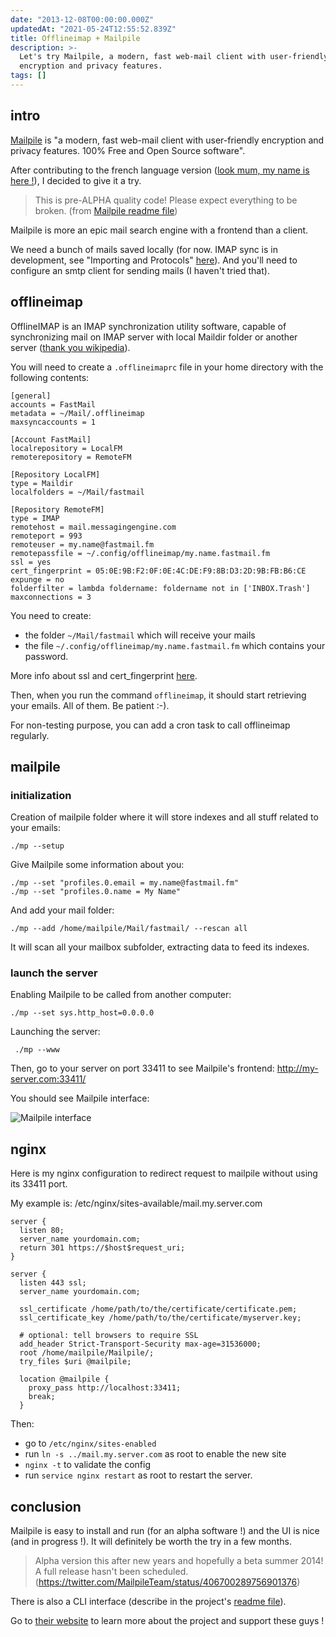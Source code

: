 ```yaml
---
date: "2013-12-08T00:00:00.000Z"
updatedAt: "2021-05-24T12:55:52.839Z"
title: Offlineimap + Mailpile
description: >-
  Let's try Mailpile, a modern, fast web-mail client with user-friendly
  encryption and privacy features.
tags: []
---
```


## intro

[Mailpile](https://www.mailpile.is/) is "a modern, fast web-mail client with user-friendly encryption and privacy features. 100% Free and Open Source software".

After contributing to the french language version ([look mum, my name is here !](https://github.com/pagekite/Mailpile/commits/master/locale/fr_FR)), I decided to give it a try.

> This is pre-ALPHA quality code! Please expect everything to be broken. (from [Mailpile readme file](https://github.com/pagekite/Mailpile))

Mailpile is more an epic mail search engine with a frontend than a client.

We need a bunch of mails saved locally (for now. IMAP sync is in development, see "Importing and Protocols" [here](https://www.mailpile.is/#features)). And you'll need to configure an smtp client for sending mails (I haven't tried that).

## offlineimap

OfflineIMAP is an IMAP synchronization utility software, capable of synchronizing mail on IMAP server with local Maildir folder or another server ([thank you wikipedia](https://en.wikipedia.org/wiki/OfflineIMAP)).

You will need to create a `.offlineimaprc` file in your home directory with the following contents:

```text
[general]
accounts = FastMail
metadata = ~/Mail/.offlineimap
maxsyncaccounts = 1

[Account FastMail]
localrepository = LocalFM
remoterepository = RemoteFM

[Repository LocalFM]
type = Maildir
localfolders = ~/Mail/fastmail

[Repository RemoteFM]
type = IMAP
remotehost = mail.messagingengine.com
remoteport = 993
remoteuser = my.name@fastmail.fm
remotepassfile = ~/.config/offlineimap/my.name.fastmail.fm
ssl = yes
cert_fingerprint = 05:0E:9B:F2:0F:0E:4C:DE:F9:8B:D3:2D:9B:FB:B6:CE
expunge = no
folderfilter = lambda foldername: foldername not in ['INBOX.Trash']
maxconnections = 3
```

You need to create:

- the folder `~/Mail/fastmail` which will receive your mails
- the file `~/.config/offlineimap/my.name.fastmail.fm` which contains your password.

More info about ssl and cert_fingerprint [here](http://fastmail.wikia.com/wiki/ConfiguringFetchmail).

Then, when you run the command `offlineimap`, it should start retrieving your emails. All of them. Be patient :-).

For non-testing purpose, you can add a cron task to call offlineimap regularly.

## mailpile

### initialization

Creation of mailpile folder where it will store indexes and all stuff related to your emails:

```shell
./mp --setup
```

Give Mailpile some information about you:

```shell
./mp --set "profiles.0.email = my.name@fastmail.fm"
./mp --set "profiles.0.name = My Name"
```

And add your mail folder:

```shell
./mp --add /home/mailpile/Mail/fastmail/ --rescan all
```

It will scan all your mailbox subfolder, extracting data to feed its indexes.

### launch the server

Enabling Mailpile to be called from another computer:

```shell
./mp --set sys.http_host=0.0.0.0
```

Launching the server:

```shell
 ./mp --www
```

Then, go to your server on port 33411 to see Mailpile's frontend: http://my-server.com:33411/

You should see Mailpile interface:

![Mailpile interface](/contentful/7rsKQ64TT7HBfpgTX6HSyz/5b725d042d67245a08a3be28e47915f2/Mailpile_0_1_Interface_Inbox.jpg)

## nginx

Here is my nginx configuration to redirect request to mailpile without using its 33411 port.

My example is: /etc/nginx/sites-available/mail.my.server.com

```text
server {
  listen 80;
  server_name yourdomain.com;
  return 301 https://$host$request_uri;
}

server {
  listen 443 ssl;
  server_name yourdomain.com;

  ssl_certificate /home/path/to/the/certificate/certificate.pem;
  ssl_certificate_key /home/path/to/the/certificate/myserver.key;

  # optional: tell browsers to require SSL
  add_header Strict-Transport-Security max-age=31536000;
  root /home/mailpile/Mailpile/;
  try_files $uri @mailpile;

  location @mailpile {
    proxy_pass http://localhost:33411;
    break;
  }
```

Then:

- go to `/etc/nginx/sites-enabled`
- run `ln -s ../mail.my.server.com` as root to enable the new site
- `nginx -t` to validate the config
- run `service nginx restart` as root to restart the server.

## conclusion

Mailpile is easy to install and run (for an alpha software !) and the UI is nice (and in progress !). It will definitely be worth the try in a few months.

> Alpha version this after new years and hopefully a beta summer 2014! A full release hasn't been scheduled. (https://twitter.com/MailpileTeam/status/406700289756901376)

There is also a CLI interface (describe in the project's [readme file](https://github.com/pagekite/Mailpile)).

Go to [their website](https://www.mailpile.is/) to learn more about the project and support these guys !
